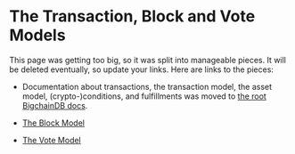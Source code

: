 # The Transaction, Block and Vote Models

This page was getting too big, so it was split into manageable pieces. It will be deleted eventually, so update your links. Here are links to the pieces:

* Documentation about transactions, the transaction model, the asset model, (crypto-)conditions, and fulfillments was moved to [the root BigchainDB docs](https://docs.bigchaindb.com/en/latest/index.html).

* [The Block Model](../block-model.html)

* [The Vote Model](../vote-model.html)
